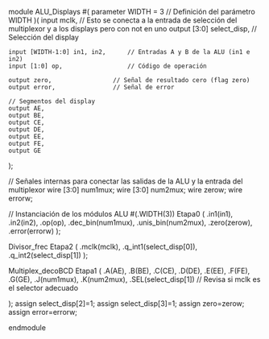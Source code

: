 module ALU_Displays #(
    parameter WIDTH = 3 // Definición del parámetro WIDTH
)(
    input mclk,                      // Esto se conecta a la entrada de selección del multiplexor y a los displays pero con not en uno
    output [3:0] select_disp,        // Selección del display

    input [WIDTH-1:0] in1, in2,      // Entradas A y B de la ALU (in1 e in2)
    input [1:0] op,                  // Código de operación

    output zero,                 // Señal de resultado cero (flag zero)
    output error,                // Señal de error

    // Segmentos del display
    output AE,
    output BE,
    output CE,
    output DE,
    output EE,
    output FE,
    output GE

);



// Señales internas para conectar las salidas de la ALU y la entrada del multiplexor
wire [3:0] num1mux;
wire [3:0] num2mux;
wire zerow;
wire errorw;

// Instanciación de los módulos
ALU #(.WIDTH(3)) Etapa0 (
    .in1(in1), 
    .in2(in2), 
    .op(op), 
    .dec_bin(num1mux), 
    .unis_bin(num2mux), 
    .zero(zerow), 
    .error(errorw)
);



Divisor_frec Etapa2 (
    .mclk(mclk),
    .q_int1(select_disp[0]),
    .q_int2(select_disp[1])
);

Multiplex_decoBCD Etapa1 (
    .A(AE),
    .B(BE),
    .C(CE),
    .D(DE),
    .E(EE),
    .F(FE),
    .G(GE),
    .J(num1mux),
    .K(num2mux),
    .SEL(select_disp[1])  // Revisa si mclk es el selector adecuado
   
);
assign select_disp[2]=1;
assign select_disp[3]=1;
assign zero=zerow;
assign error=errorw;

endmodule

